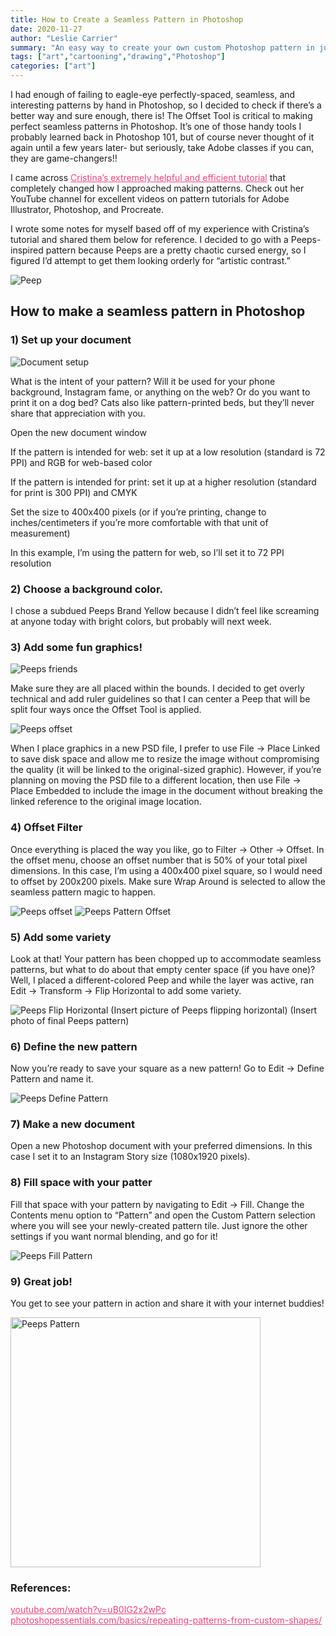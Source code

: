 ```yaml
---
title: How to Create a Seamless Pattern in Photoshop
date: 2020-11-27
author: "Leslie Carrier"
summary: "An easy way to create your own custom Photoshop pattern in just a few steps!"
tags: ["art","cartooning","drawing","Photoshop"] 
categories: ["art"]
---
```


I had enough of failing to eagle-eye perfectly-spaced, seamless, and interesting patterns by hand in Photoshop, so I decided to check if there’s a better way and sure enough, there is! The Offset Tool is critical to making perfect seamless patterns in Photoshop. It’s one of those handy tools I probably learned back in Photoshop 101, but of course never thought of it again until a few years later- but seriously, take Adobe classes if you can, they are game-changers!! 

I came across <a href="https://www.youtube.com/watch?v=uB0IG2x2wPc" target="_blank" style="color:#ee4280;">Cristina’s extremely helpful and efficient tutorial</a> that completely changed how I approached making patterns. Check out her YouTube channel for excellent videos on pattern tutorials for Adobe Illustrator, Photoshop, and Procreate. 

I wrote some notes for myself based off of my experience with Cristina’s tutorial and shared them below for reference. I decided to go with a Peeps-inspired pattern because Peeps are a pretty chaotic cursed energy, so I figured I’d attempt to get them looking orderly for “artistic contrast.”

<img src="https://lesliecarrier.com/images/blog/pattern_photoshop/PeepsIndividual.png" class="img-responsive img-centered" alt="Peep">

## How to make a seamless pattern in Photoshop

### 1) Set up your document

<img src="https://lesliecarrier.com/images/blog/pattern_photoshop/PSPattern_setup.jpg" class="img-responsive img-centered" alt="Document setup">

What is the intent of your pattern? Will it be used for your phone background, Instagram fame, or anything on the web? Or do you want to print it on a dog bed? Cats also like pattern-printed beds, but they’ll never share that appreciation with you.

Open the new document window

If the pattern is intended for web: set it up at a low resolution (standard is 72 PPI) and RGB for web-based color

If the pattern is intended for print: set it up at a higher resolution (standard for print is 300 PPI) and CMYK

Set the size to 400x400 pixels (or if you’re printing, change to inches/centimeters if you’re more comfortable with that unit of measurement)

In this example, I’m using the pattern for web, so I’ll set it to 72 PPI resolution

### 2) Choose a background color. 

I chose a subdued Peeps Brand Yellow because I didn’t feel like screaming at anyone today with bright colors, but probably will next week.

### 3) Add some fun graphics! 

<img src="https://lesliecarrier.com/images/blog/pattern_photoshop/PeepsPossibleGraphics.png" class="img-responsive img-centered" alt="Peeps friends">

Make sure they are all placed within the bounds.
I decided to get overly technical and add ruler guidelines so that I can center a Peep that will be split four ways once the Offset Tool is applied. 

<img src="https://lesliecarrier.com/images/blog/pattern_photoshop/PeepsSetup.jpg" class="img-responsive img-centered" alt="Peeps offset">

When I place graphics in a new PSD file, I prefer to use File -> Place Linked to save disk space and allow me to resize the image without compromising the quality (it will be linked to the original-sized graphic). However, if you’re planning on moving the PSD file to a different location, then use File -> Place Embedded to include the image in the document without breaking the linked reference to the original image location.

### 4) Offset Filter

Once everything is placed the way you like, go to Filter -> Other -> Offset. In the offset menu, choose an offset number that is 50% of your total pixel dimensions. In this case, I’m using a 400x400 pixel square, so I would need to offset by 200x200 pixels. Make sure Wrap Around is selected to allow the seamless pattern magic to happen.

<img src="https://lesliecarrier.com/images/blog/pattern_photoshop/PeepsSetupOffset.jpg" class="img-responsive img-centered" alt="Peeps offset">

<img src="https://lesliecarrier.com/images/blog/pattern_photoshop/Peeps-Pattern_offset.jpg" class="img-responsive img-centered" alt="Peeps Pattern Offset">

### 5) Add some variety

Look at that! Your pattern has been chopped up to accommodate seamless patterns, but what to do about that empty center space (if you have one)? Well, I placed a different-colored Peep and while the layer was active, ran Edit -> Transform -> Flip Horizontal to add some variety.

<img src="https://lesliecarrier.com/images/blog/pattern_photoshop/PeepsFlipHorizontal.jpg" class="img-responsive img-centered" alt="Peeps Flip Horizontal">
(Insert picture of Peeps flipping horizontal)
(Insert photo of final Peeps pattern)

### 6) Define the new pattern

Now you’re ready to save your square as a new pattern! Go to Edit -> Define Pattern and name it.

<img src="https://lesliecarrier.com/images/blog/pattern_photoshop/Peeps_DefinePattern.jpg" class="img-responsive img-centered" alt="Peeps Define Pattern">

### 7) Make a new document

Open a new Photoshop document with your preferred dimensions. In this case I set it to an Instagram Story size (1080x1920 pixels).

### 8) Fill space with your patter

Fill that space with your pattern by navigating to Edit -> Fill. Change the Contents menu option to “Pattern” and open the Custom Pattern selection where you will see your newly-created pattern tile. Just ignore the other settings if you want normal blending, and go for it!

<img src="https://lesliecarrier.com/images/blog/pattern_photoshop/PeepsFillPattern.jpg" class="img-responsive img-centered" alt="Peeps Fill Pattern">

### 9) Great job! 

You get to see your pattern in action and share it with your internet buddies!

<img src="https://lesliecarrier.com/images/blog/pattern_photoshop/PeepsPattern.jpg" style="width:400px;" class="img-responsive img-centered" alt="Peeps Pattern">

### References:
<a href="https://www.youtube.com/watch?v=uB0IG2x2wPc" target="_blank" style="color:#ee4280;">youtube.com/watch?v=uB0IG2x2wPc</a>
<br />
<a href="https://www.photoshopessentials.com/basics/repeating-patterns-from-custom-shapes/" target="_blank" style="color:#ee4280;">photoshopessentials.com/basics/repeating-patterns-from-custom-shapes/</a>
